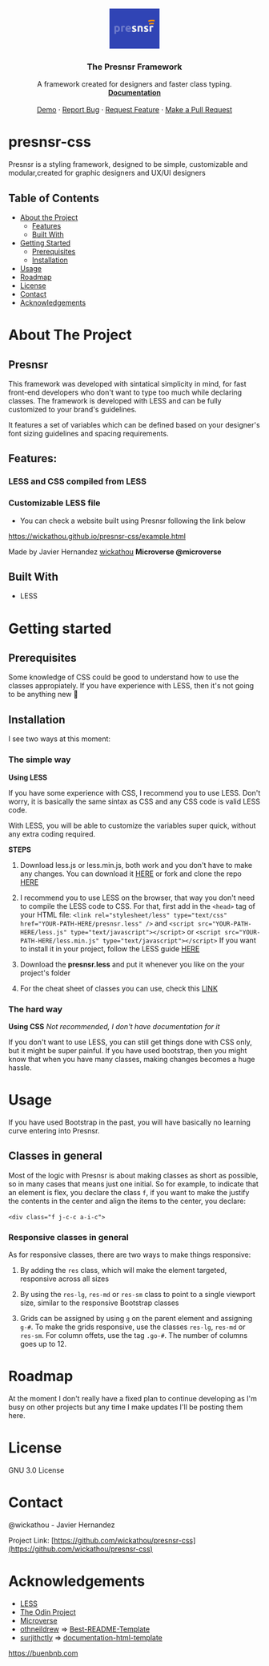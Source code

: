 <!-- PROJECT LOGO -->
<br />
<p align="center">
  <a href="https://github.com/wickathou/presnsr-css">
    <img src="./assets/Presnsr-logo.png" alt="Logo" width="100" height="80">
  </a>

  <h3 align="center">The Presnsr Framework</h3>

  <p align="center">
    A framework created for designers and faster class typing. 
    <br />
    <a href="https://github.com/wickathou/presnsr-css/guide"><strong>Documentation</strong></a>
    <br />
    <br />
    <a href="https://wickathou.github.io/presnsr-css/example.html">Demo</a>
    ·
    <a href="https://github.com/wickathou/presnsr-css/issues">Report Bug</a>
    ·
    <a href="https://github.com/wickathou/presnsr-css/issues">Request Feature</a>
    ·
    <a href="https://github.com/wickathou/presnsr-css/pulls">Make a Pull Request</a>
  </p>
</p>

# presnsr-css
Presnsr is a styling framework, designed to be simple, customizable and modular,created for graphic designers and UX/UI designers

<!-- TABLE OF CONTENTS -->
## Table of Contents

* [About the Project](#about-the-project)
  * [Features](#features)
  * [Built With](#built-with)
* [Getting Started](#getting-started)
    * [Prerequisites](#prerequisites)
    * [Installation](#installation)
* [Usage](#usage)
* [Roadmap](#roadmap)
* [License](#license)
* [Contact](#contact)
* [Acknowledgements](#acknowledgements)

<!-- ABOUT THE PROJECT -->
# About The Project
## Presnsr

This framework was developed with sintatical simplicity in mind, for fast front-end developers who don't want to type too much while declaring classes. The framework is developed with LESS and can be fully customized to your brand's guidelines.

It features a set of variables which can be defined based on your designer's font sizing guidelines and spacing requirements.

## Features:

### LESS and CSS compiled from LESS
### Customizable LESS file

- You can check a website built using Presnsr following the link below

https://wickathou.github.io/presnsr-css/example.html

Made by Javier Hernandez [wickathou](https://github.com/wickathou)
**Microverse @microverse**

## Built With

* LESS

<!-- GETTING STARTED -->
# Getting started

## Prerequisites

Some knowledge of CSS could be good to understand how to use the classes appropiately. If you have experience with LESS, then it's not going to be anything new 🙂

## Installation

I see two ways at this moment:

### The simple way
**Using LESS**

If you have some experience with CSS, I recommend you to use LESS. Don't worry, it is basically the same sintax as CSS and any CSS code is valid LESS code.

With LESS, you will be able to customize the variables super quick, without any extra coding required.

**STEPS**

1. Download less.js or less.min.js, both work and you don't have to make any changes. You can download it [HERE](https://github.com/less/less.js/archive/master.zip) or fork and clone the repo [HERE](git@github.com:wickathou/presnsr-css.git)

2. I recommend you to use LESS on the browser, that way you don't need to compile the LESS code to CSS. For that, first add in the `<head>` tag of your HTML file:
`<link rel="stylesheet/less" type="text/css" href="YOUR-PATH-HERE/presnsr.less" />`
and
`<script src="YOUR-PATH-HERE/less.js" type="text/javascript"></script>` or `<script src="YOUR-PATH-HERE/less.min.js" type="text/javascript"></script>`
If you want to install it in your project, follow the LESS guide [HERE](http://lesscss.org/usage/)

3. Download the **presnsr.less** and put it whenever you like on the your project's folder

4. For the cheat sheet of classes you can use, check this [LINK](https://github.com/wickathou/presnsr-css/documentation)

### The hard way
**Using CSS** *Not recommended, I don't have documentation for it*

If you don't want to use LESS, you can still get things done with CSS only, but it might be super painful. If you have used bootstrap, then you might know that when you have many classes, making changes becomes a huge hassle.

# Usage

If you have used Bootstrap in the past, you will have basically no learning curve entering into Presnsr.

## Classes in general

Most of the logic with Presnsr is about making classes as short as possible, so in many cases that means just one initial. So for example, to indicate that an element is flex, you declare the class `f`, if you want to make the justify the contents in the center and align the items to the center, you declare:

`<div class="f j-c-c a-i-c">`

### Responsive classes in general

As for responsive classes, there are two ways to make things responsive:

1. By adding the `res` class, which will make the element targeted, responsive across all sizes

2. By using the `res-lg`, `res-md` or `res-sm` class to point to a single viewport size, similar to the responsive Bootstrap classes

3. Grids can be assigned by using `g` on the parent element and assigning `g-#`. To make the grids responsive, use the classes `res-lg`, `res-md` or `res-sm`. For column offets, use the tag `.go-#`. The number of columns goes up to 12.


<!-- ROADMAP -->
# Roadmap

At the moment I don't really have a fixed plan to continue developing as I'm busy on other projects but any time I make updates I'll be posting them here.

<!-- LICENSE -->
# License

GNU 3.0 License

<!-- CONTACT -->
# Contact

@wickathou - Javier Hernandez

Project Link: [https://github.com/wickathou/presnsr-css](https://github.com/wickathou/presnsr-css)

<!-- ACKNOWLEDGEMENTS -->
# Acknowledgements

- [LESS](https://github.com/less/less.js/archive/master.zip)
- [The Odin Project](https://www.theodinproject.com)
- [Microverse](https://microverse.org)
- [othneildrew](https://github.com/othneildrew) => [Best-README-Template](https://github.com/othneildrew/Best-README-Template)
- [surjithctly](https://github.com/surjithctly) => [documentation-html-template](https://github.com/surjithctly/documentation-html-template)


<!-- MARKDOWN LINKS & IMAGES -->

https://buenbnb.com
